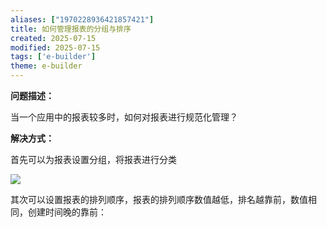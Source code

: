 ```yaml
---
aliases: ["1970228936421857421"]
title: 如何管理报表的分组与排序
created: 2025-07-15
modified: 2025-07-15
tags: ['e-builder']
theme: e-builder
---
```


**问题描述：**

当一个应用中的报表较多时，如何对报表进行规范化管理？

**解决方式：**

首先可以为报表设置分组，将报表进行分类

![](https://myhelpdoc.oss-cn-heyuan.aliyuncs.com/mdimages/4b22f7de339938a2bb39b56547be3e35.jpg)

其次可以设置报表的排列顺序，报表的排列顺序数值越低，排名越靠前，数值相同，创建时间晚的靠前：

